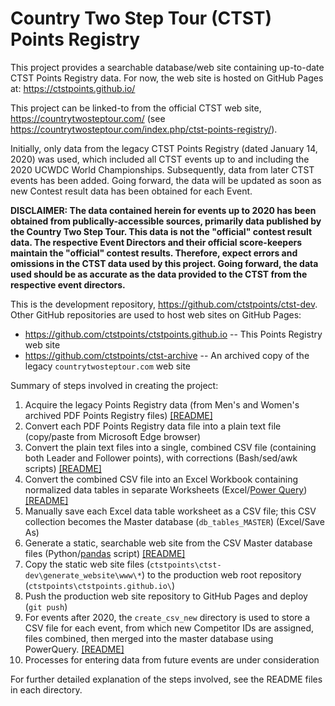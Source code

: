 # Country Two Step Tour (CTST) Points Registry

This project provides a searchable database/web site containing up-to-date CTST Points Registry data. For now, the web site is hosted on GitHub Pages at: https://ctstpoints.github.io/

This project can be linked-to from the official CTST web site, https://countrytwosteptour.com/ (see https://countrytwosteptour.com/index.php/ctst-points-registry/).

Initially, only data from the legacy CTST Points Registry (dated January 14, 2020) was used, which included all CTST events up to and including the 2020 UCWDC World Championships. Subsequently, data from later CTST events has been added. Going forward, the data will be updated as soon
as new Contest result data has been obtained for each Event.

**DISCLAIMER: The data contained herein for events up to 2020 has been obtained from publically-accessible sources, primarily data published by the Country Two Step Tour. This data is not the "official" contest result data. The respective Event Directors and their official score-keepers maintain the "official" contest results. Therefore, expect errors and omissions in the CTST data used by this project. Going forward, the data used should be as accurate
as the data provided to the CTST from the respective event directors.**

This is the development repository, https://github.com/ctstpoints/ctst-dev. Other GitHub repositories are used to host web sites on GitHub Pages:
- https://github.com/ctstpoints/ctstpoints.github.io -- This Points Registry web site
- https://github.com/ctstpoints/ctst-archive  -- An archived copy of the legacy `countrytwosteptour.com` web site

Summary of steps involved in creating the project:

1. Acquire the legacy Points Registry data (from Men's and Women's archived PDF Points Registry files) [[README]](archived_docs/README.md)
2. Convert each PDF Points Registry data file into a plain text file (copy/paste from Microsoft Edge browser)
3. Convert the plain text files into a single, combined CSV file (containing both Leader and Follower points), with corrections (Bash/sed/awk scripts) [[README]](create_csv_from_archive/README.md)
4. Convert the combined CSV file into an Excel Workbook containing normalized data tables in separate Worksheets (Excel/[Power Query](https://learn.microsoft.com/en-us/power-query/power-query-what-is-power-query)) [[README]](create_db_tables/README.md)
5. Manually save each Excel data table worksheet as a CSV file; this CSV collection becomes the Master database (`db_tables_MASTER`) (Excel/Save As)
6. Generate a static, searchable web site from the CSV Master database files (Python/[pandas](https://pandas.pydata.org/) script) [[README]](generate_website/README.md)
7. Copy the static web site files (`ctstpoints\ctst-dev\generate_website\www\*`) to the production web root repository (`ctstpoints\ctstpoints.github.io\`)
8. Push the production web site repository to GitHub Pages and deploy (`git push`)
9. For events after 2020, the `create_csv_new` directory is used to store a CSV file for each event, from which new
Competitor IDs are assigned, files combined, then merged into the master database using PowerQuery. [[README]](create_csv_new/README.md)
10. Processes for entering data from future events are under consideration

For further detailed explanation of the steps involved, see the README files in each directory.
